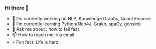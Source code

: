 ### Hi there 👋

- 🔭 I’m currently working on NLP, Knowledge Graphs, Quant Finance
- 🌱 I’m currently learning Python(Neo4J, Grakn, spaCy, gensim)
- 💬 Ask me about : how to fail fast
- 📫 How to reach me: via email
- ⚡ Fun fact: Life is hard

<!--
**kvtoraman/kvtoraman** is a ✨ _special_ ✨ repository because its `README.md` (this file) appears on your GitHub profile.

Here are some ideas to get you started:

- 🔭 I’m currently working on ...
- 🌱 I’m currently learning ...
- 👯 I’m looking to collaborate on ...
- 🤔 I’m looking for help with ...
- 💬 Ask me about ...
- 📫 How to reach me: ...
- 😄 Pronouns: ...
- ⚡ Fun fact: ...
-->
